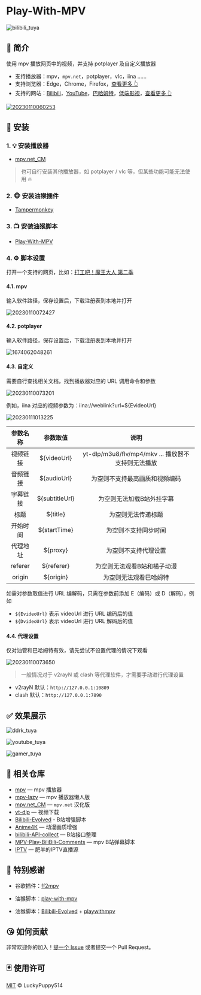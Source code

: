 # Play-With-MPV

![bilibili_tuya](https://github.com/LuckyPuppy514/pic-bed/raw/main/common/bilibili_tuya.jpg)

## 🌟 简介

使用 mpv 播放网页中的视频，并支持 potplayer 及自定义播放器

- 支持播放器：mpv，`mpv.net`，potplayer，vlc，iina ......
- 支持浏览器：Edge，Chrome，Firefox，[查看更多 👆](https://www.tampermonkey.net/index.php)
- 支持的网站：[Bilibili](https://www.bilibli.com)，[YouTube](https://www.youtube.com)，[巴哈姆特](https://ani.gamer.com.tw)，[低端影视](https://ddys.art)，[查看更多 👆](https://www.lckp.top/play-with-mpv/index.html)

[![20230110060253](https://github.com/LuckyPuppy514/pic-bed/raw/main/common/20230110060253.png)](https://www.lckp.top/play-with-mpv/index.html)

## 🐳 安装

### 1. 💡 安装播放器

- [mpv.net_CM](https://kutt.lckp.top/uVaT3U)

> 也可自行安装其他播放器，如 potplayer / vlc 等，但某些功能可能无法使用 🔥

### 2. 🐵 安装油猴插件

- [Tampermonkey](https://www.tampermonkey.net/index.php)

### 3. 📺 安装油猴脚本

- [Play-With-MPV](https://greasyfork.org/zh-CN/scripts/444056-play-with-mpv)

### 4. ⚙️ 脚本设置

打开一个支持的网页，比如：[打工吧！魔王大人 第二季](https://www.bilibili.com/bangumi/play/ep674708)  

#### 4.1. mpv

输入软件路径，保存设置后，下载注册表到本地并打开

![20230110072427](https://github.com/LuckyPuppy514/pic-bed/raw/main/common/20230110072427.png)

#### 4.2. potplayer

输入软件路径，保存设置后，下载注册表到本地并打开

![1674062048261](https://github.com/LuckyPuppy514/pic-bed/raw/main/common/1674062048261.jpg)

#### 4.3. 自定义

需要自行查找相关文档，找到播放器对应的 URL 调用命令和参数

![20230110073201](https://github.com/LuckyPuppy514/pic-bed/raw/main/common/20230110073201.png)

例如，iina 对应的视频参数为：iina://weblink?url=${EvideoUrl}

![20230111013225](https://github.com/LuckyPuppy514/pic-bed/raw/main/common/20230111013225.png)

| 参数名称 | 参数取值 | 说明 |
|:---:|:---:|:---:|
| 视频链接 | ${videoUrl} | yt-dlp/m3u8/flv/mp4/mkv ... 播放器不支持则无法播放 |
| 音频链接 | ${audioUrl} | 为空则不支持最高画质和视频编码 |
| 字幕链接 | ${subtitleUrl} | 为空则无法加载B站外挂字幕 |
| 标题 | ${title} | 为空则无法传递标题 |
| 开始时间 | ${startTime} | 为空则不支持同步时间 |
| 代理地址 | ${proxy} | 为空则不支持代理设置 |
| referer | ${referer} | 为空则无法观看B站和橘子动漫 |
| origin | ${origin} | 为空则无法观看巴哈姆特 |

如需对参数取值进行 URL 编解码，只需在参数前添加 E（编码）或 D（解码），例如

- `${EvideoUrl}` 表示 videoUrl 进行 URL 编码后的值
- `${DvideoUrl}` 表示 videoUrl 进行 URL 解码后的值

#### 4.4. 代理设置

仅对油管和巴哈姆特有效，请先尝试不设置代理的情况下观看

![20230110073650](https://github.com/LuckyPuppy514/pic-bed/raw/main/common/20230110073650.png)

> 一般情况对于 v2rayN 或 clash 等代理软件，才需要手动进行代理设置

- v2rayN 默认：`http://127.0.0.1:10809`
- clash 默认：`http://127.0.0.1:7890`

## ✅ 效果展示

![ddrk_tuya](https://github.com/LuckyPuppy514/pic-bed/raw/main/common/ddrk_tuya.jpg)

![youtube_tuya](https://github.com/LuckyPuppy514/pic-bed/raw/main/common/youtube_tuya.jpg)

![gamer_tuya](https://github.com/LuckyPuppy514/pic-bed/raw/main/common/gamer_tuya.jpg)

## 👏 相关仓库

- [mpv](https://github.com/mpv-player/mpv) — mpv 播放器
- [mpv-lazy](https://github.com/hooke007/MPV_lazy) — mpv 播放器懒人版
- [mpv.net_CM](https://github.com/hooke007/mpv.net_CM) — `mpv.net` 汉化版
- [yt-dlp](https://github.com/yt-dlp/yt-dlp) — 视频下载
- [Bilibili-Evolved](https://github.com/the1812/Bilibili-Evolved) - B站增强脚本
- [Anime4K](https://github.com/bloc97/Anime4K) — 动漫画质增强
- [bilibili-API-collect](https://github.com/SocialSisterYi/bilibili-API-collect) — B站接口整理
- [MPV-Play-BiliBili-Comments](https://github.com/itKelis/MPV-Play-BiliBili-Comments) — mpv B站弹幕脚本
- [IPTV](https://github.com/youshandefeiyang/IPTV) — 肥羊的IPTV直播源

## 👏 特别感谢

- 谷歌插件：[ff2mpv](https://github.com/woodruffw/ff2mpv)

- 油猴脚本：[play-with-mpv](https://greasyfork.org/zh-CN/scripts/416271-play-with-mpv)

- 油猴脚本：[Bilibili-Evolved](https://github.com/the1812/Bilibili-Evolved) + [playwithmpv](https://github.com/videoanywhere/playwithmpv)

## 😘 如何贡献

非常欢迎你的加入！[提一个 Issue](https://github.com/LuckyPuppy514/Play-With-MPV/issues/new) 或者提交一个 Pull Request。

## 🃏 使用许可

[MIT](https://github.com/LuckyPuppy514/Play-With-MPV/blob/main/LICENSE) © LuckyPuppy514
